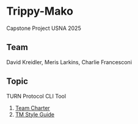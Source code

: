 # Trippy-Mako

Capstone Project USNA 2025

## Team

David Kreidler, Meris Larkins, Charlie Francesconi

## Topic

TURN Protocol CLI Tool

1. [Team Charter](https://github.com/DavidkodiCS/Trippy-Mako/blob/main/Charter.md)
2. [TM Style Guide](https://github.com/DavidkodiCS/Trippy-Mako/blob/main/Trippy-Mako-StyleGuide.md)
